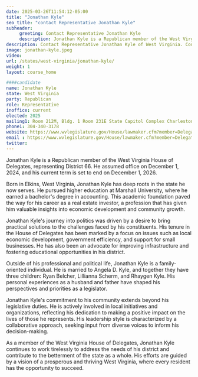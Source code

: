 ```yaml
---
date: 2025-03-26T11:54:12-05:00
title: "Jonathan Kyle"
seo_title: "contact Representative Jonathan Kyle"
subheader:
     greeting: Contact Representative Jonathan Kyle
     description: Jonathan Kyle is a Republican member of the West Virginia House of Delegates, representing District 66. He assumed office on December 1, 2024, and his current term is set to end on December 1, 2026.
description: Contact Representative Jonathan Kyle of West Virginia. Contact information for Jonathan Kyle includes email address, phone number, and mailing address.
image: jonathan-kyle.jpeg
video:
url: /states/west-virginia/jonathan-kyle/
weight: 1
layout: course_home

####candidate
name: Jonathan Kyle
state: West Virginia
party: Republican
role: Representative
inoffice: current
elected: 2025
mailing1: Room 212M, Bldg. 1 Room 231E State Capitol Complex Charleston, WV 25305
phone1: 304-340-3178
website: https://www.wvlegislature.gov/House/lawmaker.cfm?member=Delegate%20Kyle/
email : https://www.wvlegislature.gov/House/lawmaker.cfm?member=Delegate%20Kyle/
twitter: 
---
```

Jonathan Kyle is a Republican member of the West Virginia House of Delegates, representing District 66. He assumed office on December 1, 2024, and his current term is set to end on December 1, 2026.

Born in Elkins, West Virginia, Jonathan Kyle has deep roots in the state he now serves. He pursued higher education at Marshall University, where he earned a bachelor's degree in accounting. This academic foundation paved the way for his career as a real estate investor, a profession that has given him valuable insights into economic development and community growth.

Jonathan Kyle's journey into politics was driven by a desire to bring practical solutions to the challenges faced by his constituents. His tenure in the House of Delegates has been marked by a focus on issues such as local economic development, government efficiency, and support for small businesses. He has also been an advocate for improving infrastructure and fostering educational opportunities in his district.

Outside of his professional and political life, Jonathan Kyle is a family-oriented individual. He is married to Angela D. Kyle, and together they have three children: Ryan Belcher, Lillianna Scherm, and Rhaygen Kyle. His personal experiences as a husband and father have shaped his perspectives and priorities as a legislator.

Jonathan Kyle's commitment to his community extends beyond his legislative duties. He is actively involved in local initiatives and organizations, reflecting his dedication to making a positive impact on the lives of those he represents. His leadership style is characterized by a collaborative approach, seeking input from diverse voices to inform his decision-making.

As a member of the West Virginia House of Delegates, Jonathan Kyle continues to work tirelessly to address the needs of his district and contribute to the betterment of the state as a whole. His efforts are guided by a vision of a prosperous and thriving West Virginia, where every resident has the opportunity to succeed.
